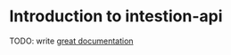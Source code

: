 # Introduction to intestion-api

TODO: write [great documentation](http://jacobian.org/writing/what-to-write/)
